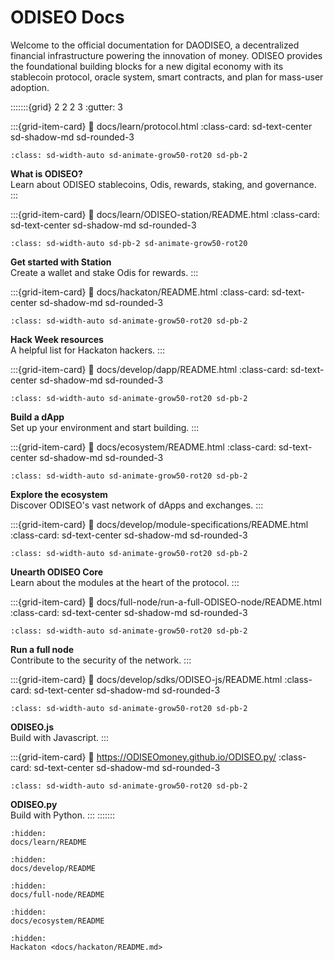 # ODISEO Docs

Welcome to the official documentation for DAODISEO, a decentralized financial infrastructure powering the innovation of money. ODISEO provides the foundational building blocks for a new digital economy with its stablecoin protocol, oracle system, smart contracts, and plan for mass-user adoption.  

:::::::{grid} 2 2 2 3
:gutter: 3

:::{grid-item-card}
:link: docs/learn/protocol.html
:class-card: sd-text-center sd-shadow-md sd-rounded-3
```{image} /img/icon_ODISEO.svg
:class: sd-width-auto sd-animate-grow50-rot20 sd-pb-2
```
**What is ODISEO?**  
Learn about ODISEO stablecoins, Odis, rewards, staking, and governance.
:::

:::{grid-item-card}
:link: docs/learn/ODISEO-station/README.html
:class-card: sd-text-center sd-shadow-md sd-rounded-3
```{image} /img/wallets_station.svg
:class: sd-width-auto sd-pb-2 sd-animate-grow50-rot20
```
**Get started with Station**  
Create a wallet and stake Odis for rewards.
:::

:::{grid-item-card}
:link: docs/hackaton/README.html
:class-card: sd-text-center sd-shadow-md sd-rounded-3
```{image} /img/hackaton_icon.svg
:class: sd-width-auto sd-animate-grow50-rot20 sd-pb-2
```
**Hack Week resources**  
A helpful list for Hackaton hackers.
:::

:::{grid-item-card}
:link: docs/develop/dapp/README.html
:class-card: sd-text-center sd-shadow-md sd-rounded-3
```{image} /img/icon_smartcontract.svg
:class: sd-width-auto sd-animate-grow50-rot20 sd-pb-2
```
**Build a dApp**  
Set up your environment and start building.
:::

:::{grid-item-card}
:link: docs/ecosystem/README.html
:class-card: sd-text-center sd-shadow-md sd-rounded-3
```{image} /img/Ecosystem_ver1.svg
:class: sd-width-auto sd-animate-grow50-rot20 sd-pb-2
```
**Explore the ecosystem**  
Discover ODISEO's vast network of dApps and exchanges.
:::

:::{grid-item-card}
:link: docs/develop/module-specifications/README.html
:class-card: sd-text-center sd-shadow-md sd-rounded-3
```{image} /img/icon_core.svg
:class: sd-width-auto sd-animate-grow50-rot20 sd-pb-2
```
**Unearth ODISEO Core**  
Learn about the modules at the heart of the protocol.
:::

:::{grid-item-card}
:link: docs/full-node/run-a-full-ODISEO-node/README.html
:class-card: sd-text-center sd-shadow-md sd-rounded-3
```{image} /img/icon_node.svg
:class: sd-width-auto sd-animate-grow50-rot20 sd-pb-2
```
**Run a full node**  
Contribute to the security of the network.
:::

:::{grid-item-card}
:link: docs/develop/sdks/ODISEO-js/README.html
:class-card: sd-text-center sd-shadow-md sd-rounded-3
```{image} /img/ODISEO_js.svg
:class: sd-width-auto sd-animate-grow50-rot20 sd-pb-2
```
**ODISEO.js**  
Build with Javascript.
:::

:::{grid-item-card}
:link: https://ODISEOmoney.github.io/ODISEO.py/
:class-card: sd-text-center sd-shadow-md sd-rounded-3
```{image} /img/ODISEO_sdk.svg
:class: sd-width-auto sd-animate-grow50-rot20 sd-pb-2
```
**ODISEO.py**  
Build with Python.
:::
:::::::


```{toctree}
:hidden:
docs/learn/README
```

```{toctree}
:hidden:
docs/develop/README
```

```{toctree}
:hidden:
docs/full-node/README
```

```{toctree}
:hidden:
docs/ecosystem/README
```

```{toctree}
:hidden:
Hackaton <docs/hackaton/README.md>
```
